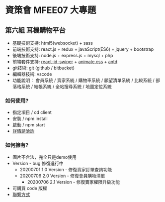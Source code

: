 # 資策會 MFEE07 大專題
## 第六組 耳機購物平台
- 基礎技術支持: html5(websocket) + sass 
- 前端技術支持: react.js + redux + javaScript(ES6) + jquery + bootstrap
- 後端技術支持: node.js + express.js + mysql + php 
- 前端套件支持: [react-id-swiper](https://kidjp85.github.io/example/default/) + [animate.css](https://animate.style/) + [antd](https://ant.design/index-cn)
- git技術: git (github / bitbucket)
- 編輯器技術: vscode
- 功能說明： 會員系統 / 賣家系統 / 購物車系統 / 願望清單系統 / 比較系統 / 部落格系統 / 結帳系統 / 全站搜尋系統 / 地圖定位系統

### 如何使用? ###
- 指定項目   /   cd client
- 安裝      /   npm install
- 啟動      /   npm start
- [詳情請洽詢](https://treefonts.com/)

### 如何擁有? ###
* 圖片不合法，完全只是demo使用
* Version - bug 修復進行中
    * 20200701 1.0 Version - 修復賣家訂單查詢功能
    * 20200706 2.0 Version - 修復會員購物清單
        * 20200706 2.1 Version - 修復賣家權限升級功能
* 可購買 code 版權
* [聯繫方式](https://treefonts.com/)